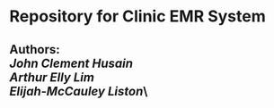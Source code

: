 # Repository for Clinic EMR System
Authors:\
*John Clement Husain*\
*Arthur Elly Lim*\
*Elijah-McCauley Liston*\
-------------------------------------
